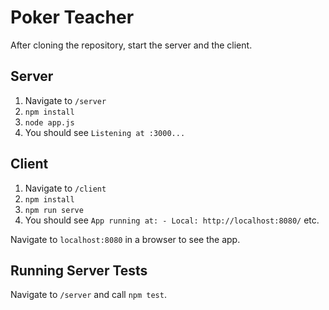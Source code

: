 # Poker Teacher

After cloning the repository, start the server and the client.

## Server

1. Navigate to `/server`
2. `npm install`
3. `node app.js`
4. You should see `Listening at :3000...`

## Client

1. Navigate to `/client`
2. `npm install`
3. `npm run serve`
4. You should see `App running at: - Local: http://localhost:8080/` etc.

Navigate to `localhost:8080` in a browser to see the app.

## Running Server Tests

Navigate to `/server` and call `npm test`.